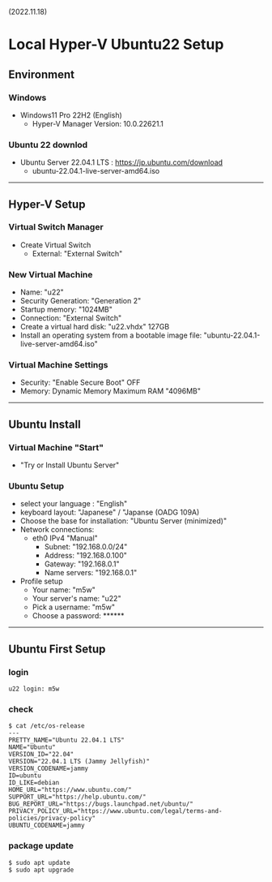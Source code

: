 (2022.11.18)

# Local Hyper-V Ubuntu22 Setup

## Environment

### Windows

- Windows11 Pro 22H2 (English)
  - Hyper-V Manager Version: 10.0.22621.1

### Ubuntu 22 downlod

- Ubuntu Server 22.04.1 LTS : https://jp.ubuntu.com/download
  - ubuntu-22.04.1-live-server-amd64.iso

---

## Hyper-V Setup

### Virtual Switch Manager

- Create Virtual Switch
  - External: "External Switch"

### New Virtual Machine

- Name: "u22"
- Security Generation: "Generation 2"
- Startup memory: "1024MB"
- Connection: "External Switch"
- Create a virtual hard disk: "u22.vhdx" 127GB
- Install an operating system from a bootable image file: "ubuntu-22.04.1-live-server-amd64.iso"

### Virtual Machine Settings

- Security: "Enable Secure Boot" OFF
- Memory: Dynamic Memory Maximum RAM "4096MB"

---

## Ubuntu Install

### Virtual Machine "Start"

- "Try or Install Ubuntu Server"

### Ubuntu Setup

- select your language : "English"
- keyboard layout: "Japanese" / "Japanse (OADG 109A)
- Choose the base for installation: "Ubuntu Server (minimized)"
- Network connections:
  - eth0 IPv4 "Manual"
    - Subnet: "192.168.0.0/24"
    - Address: "192.168.0.100"
    - Gateway: "192.168.0.1"
    - Name servers: "192.168.0.1"
- Profile setup
  - Your name: "m5w"
  - Your server's name: "u22"
  - Pick a username: "m5w"
  - Choose a password: ******

---

## Ubuntu First Setup

### login

```
u22 login: m5w
```

### check

```
$ cat /etc/os-release
---
PRETTY_NAME="Ubuntu 22.04.1 LTS"
NAME="Ubuntu"
VERSION_ID="22.04"
VERSION="22.04.1 LTS (Jammy Jellyfish)"
VERSION_CODENAME=jammy
ID=ubuntu
ID_LIKE=debian
HOME_URL="https://www.ubuntu.com/"
SUPPORT_URL="https://help.ubuntu.com/"
BUG_REPORT_URL="https://bugs.launchpad.net/ubuntu/"
PRIVACY_POLICY_URL="https://www.ubuntu.com/legal/terms-and-policies/privacy-policy"
UBUNTU_CODENAME=jammy
```

### package update

```
$ sudo apt update
$ sudo apt upgrade
```

